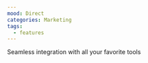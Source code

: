 ```yaml
---
mood: Direct
categories: Marketing
tags:
  - features
---
```

Seamless integration with all your favorite tools